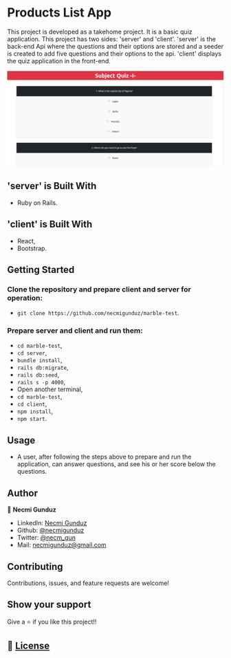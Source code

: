 # Products List App
This project is developed as a takehome project. It is a basic quiz application. This project has two sides: 'server' and 'client'. 'server' is the back-end Api where the questions and their options are stored and a seeder is created to add five questions and their options to the api. 'client' displays the quiz application in the front-end. 

![screenshot](https://github.com/necmigunduz/marble-test/blob/master/assets/app1.png)


## 'server' is Built With

- Ruby on Rails.

## 'client' is Built With

- React,
- Bootstrap.

## Getting Started
### Clone the repository and prepare client and server for operation:
- `git clone https://github.com/necmigunduz/marble-test`.

### Prepare server and client and run them:
- `cd marble-test`,
- `cd server`,
- `bundle install`,
- `rails db:migrate`,
- `rails db:seed`,
- `rails s -p 4000`,
- Open another terminal,
- `cd marble-test`,
- `cd client`,
- `npm install`,
- `npm start`.

## Usage
- A user, after following the steps above to prepare and run the application, can answer questions, and see his or her score below the questions. 

## Author

👤 **Necmi Gunduz**

- LinkedIn: [Necmi Gunduz](https://www.linkedin.com/in/necmigunduz/)
- Github: [@necmigunduz](https://github.com/necmigunduz/)
- Twitter: [@necm_gun](https://twitter.com/necm_gun)
- Mail: [necmigunduz@gmail.com](necmigunduz@gmail.com)

## Contributing

Contributions, issues, and feature requests are welcome!

## Show your support

Give a ⭐️ if you like this project!!

## 📝 [License](https://creativecommons.org/licenses/by-nc-nd/4.0/)